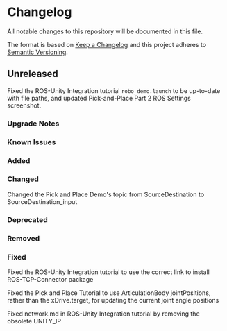 # Changelog

All notable changes to this repository will be documented in this file.

The format is based on [Keep a Changelog](http://keepachangelog.com/en/1.0.0/) and this project adheres to [Semantic Versioning](http://semver.org/spec/v2.0.0.html).

## Unreleased

Fixed the ROS-Unity Integration tutorial `robo_demo.launch` to be up-to-date with file paths, and updated Pick-and-Place Part 2 ROS Settings screenshot.

### Upgrade Notes

### Known Issues

### Added

### Changed

Changed the Pick and Place Demo's topic from SourceDestination to SourceDestination_input

### Deprecated

### Removed

### Fixed

Fixed the ROS-Unity Integration tutorial to use the correct link to install ROS-TCP-Connector package

Fixed the Pick and Place Tutorial to use ArticulationBody jointPositions, rather than the xDrive.target, for updating the current joint angle positions

Fixed network.md in ROS-Unity Integration tutorial by removing the obsolete UNITY_IP
